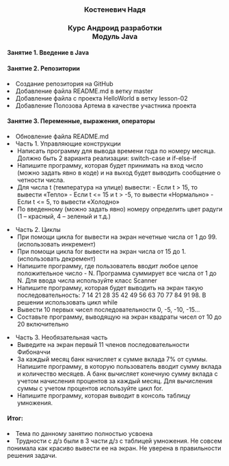 <h3 align="center">Костеневич Надя</h3>
<h3 align="center">Курс Андроид разработки <br> Модуль Java</h3>
<h4 align="left">Занятие 1. Введение в Java </h4>

<h4 align="left">Занятие 2. Репозитории </h4>
 <li>Создание репозитория на GitHub</li>
 <li>Добавление файла README.md в ветку master</li>
 <li>Добавление файла с проекта HelloWorld в ветку lesson-02</li>
 <li>Добавление Полозова Артема в качестве участника проекта</li>

<h4 align="left">Занятие 3. Переменные, выражения, операторы </h4>
 <li>Обновление файла README.md</li>
 <li> Часть 1. Управляющие конструкции
 <ul>
<li>Написать программу для вывода времени года по номеру месяца. Должно быть 2 варианта 
реализации: switch-case и if-else-if  </li>
<li>Напишите программу, которая будет принимать на вход число (можно задать явно в коде) и на выход 
будет выводить сообщение о четности числа.  </li>
<li>Для числа t (температура на улице) вывести:
- Если t > 15, то вывести «Тепло»
- Если t <= 15 и t > -5, то вывести «Нормально»
- Если t <= 5, то вывести «Холодно»  </li>
<li> По введенному (можно задать явно) номеру определить цвет радуги (1 – красный, 4 – зеленый и т.д.)</li>
</ul>
</li>
 <li> Часть 2. Циклы
 <ul>
<li>При помощи цикла for вывести на экран нечетные числа от 1 до 99. (использовать инкремент)  </li>
<li>При помощи цикла for вывести на экран числа от 15 до 1. (использовать декремент) </li>
<li>Напишите программу, где пользователь вводит любое целое положительное число - N. Программа 
суммирует все числа от 1 до N. Для ввода числа используйте класс Scanner </li>
<li> Напишите программу, которая будет выводить на экран такую последовательность: 7 14 21 28 35 42 
49 56 63 70 77 84 91 98. В решении использовать цикл while</li>
<li> Вывести 10 первых чисел последовательности 0, -5, -10, -15…</li>
<li> Составьте программу, выводящую на экран квадраты чисел от 10 до 20 включительно</li>
</ul>
</li>
<li> Часть 3. Необязательная часть
 <ul>
<li>Выведите на экран первый 11 членов последовательности Фибоначчи</li>
<li>За каждый месяц банк начисляет к сумме вклада 7% от суммы. Напишите программу, в которую 
пользователь вводит сумму вклада и количество месяцев. А банк вычисляет конечную сумму вклада 
с учетом начисления процентов за каждый месяц. Для вычисления суммы с учетом процентов 
используйте цикл for. </li>
<li>Напишите программу, которая выводит в консоль таблицу умножения. </li>
</ul>
</li>
<h4> Итог: </h4>
<li> Тема по данному занятию полностью усвоена</li>
<li> Трудности с д/з были в 3 части д/з с таблицей умножения. Не совсем понимала как красиво вывести ее на экран. Не уверена в правильности решения задачи.</li>